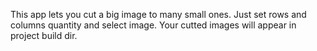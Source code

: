 This app lets you cut a big image to many small ones.
Just set rows and columns quantity and select image.
Your cutted images will appear in project build dir.